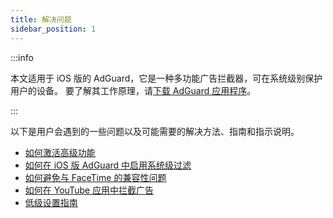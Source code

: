 ```yaml
---
title: 解决问题
sidebar_position: 1
---
```


:::info

本文适用于 iOS 版的 AdGuard，它是一种多功能广告拦截器，可在系统级别保护用户的设备。 要了解其工作原理，请[下载 AdGuard 应用程序](https://agrd.io/download-kb-adblock)。

:::

以下是用户会遇到的一些问题以及可能需要的解决方法、指南和指示说明。

- [如何激活高级功能](/adguard-for-ios/solving-problems/premium-activation.md)
- [如何在 iOS 版 AdGuard 中启用系统级过滤](/adguard-for-ios/solving-problems/system-wide-filtering.md)
- [如何避免与 FaceTime 的兼容性问题](/adguard-for-ios/solving-problems/facetime-compatibility-issues.md)
- [如何在 YouTube 应用中拦截广告](/adguard-for-ios/solving-problems/block-youtube-ads.md)
- [低级设置指南](/adguard-for-ios/solving-problems/low-level-settings.md)
